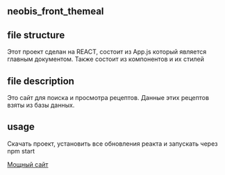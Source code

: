 ## neobis_front_themeal

## file structure
Этот проект сделан на REACT, состоит из App.js который является главным документом. Также состоит из компонентов и их стилей 

## file description
Это сайт для поиска и просмотра рецептов. Данные этих рецептов взяты из базы данных.

## usage
Скачать проект, установить все обновления реакта и запускать через npm start


[Мощный сайт](https://neobis-front-themeal-livid.vercel.app/)
